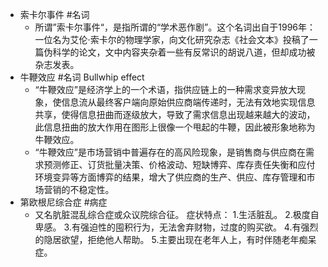 - 索卡尔事件 #名词
	- 所谓”索卡尔事件“，是指所谓的“学术恶作剧”。这个名词出自于1996年：一位名为艾伦·索卡尔的物理学家，向文化研究杂志《社会文本》投稿了一篇伪科学的论文，文中内容夹杂着一些有反常识的胡说八道，但却成功被杂志发表。
- 牛鞭效应 #名词 Bullwhip effect
	- “牛鞭效应”是经济学上的一个术语，指供应链上的一种需求变异放大现象，使信息流从最终客户端向原始供应商端传递时，无法有效地实现信息共享，使得信息扭曲而逐级放大，导致了需求信息出现越来越大的波动，此信息扭曲的放大作用在图形上很像一个甩起的牛鞭，因此被形象地称为牛鞭效应。
	- “牛鞭效应”是市场营销中普遍存在的高风险现象，是销售商与供应商在需求预测修正、订货批量决策、价格波动、短缺博弈、库存责任失衡和应付环境变异等方面博弈的结果，增大了供应商的生产、供应、库存管理和市场营销的不稳定性。
- 第欧根尼综合症 #病症
	- 又名肮脏混乱综合症或众议院综合征。
	  症状特点：
	  1.生活脏乱。
	  2.极度自卑感。
	  3.有强迫性的囤积行为，无法舍弃财物，过度的购买欲。
	  4.有强烈的隐居欲望，拒绝他人帮助。
	  5.主要出现在老年人上，有时伴随老年痴呆症。